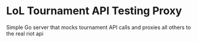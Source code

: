# LoL Tournament API Testing Proxy

Simple Go server that mocks tournament API calls and proxies all others to the real riot api